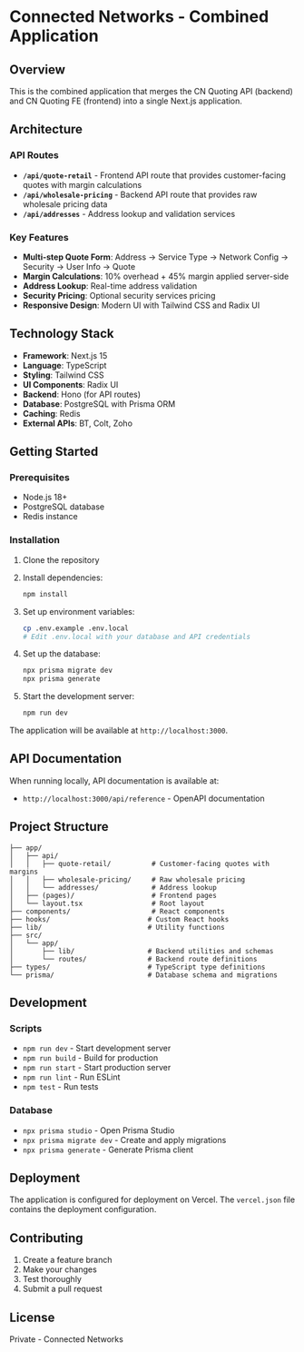 # Connected Networks - Combined Application

## Overview

This is the combined application that merges the CN Quoting API (backend) and CN Quoting FE (frontend) into a single Next.js application.

## Architecture

### API Routes

- **`/api/quote-retail`** - Frontend API route that provides customer-facing quotes with margin calculations
- **`/api/wholesale-pricing`** - Backend API route that provides raw wholesale pricing data
- **`/api/addresses`** - Address lookup and validation services

### Key Features

- **Multi-step Quote Form**: Address → Service Type → Network Config → Security → User Info → Quote
- **Margin Calculations**: 10% overhead + 45% margin applied server-side
- **Address Lookup**: Real-time address validation
- **Security Pricing**: Optional security services pricing
- **Responsive Design**: Modern UI with Tailwind CSS and Radix UI

## Technology Stack

- **Framework**: Next.js 15
- **Language**: TypeScript
- **Styling**: Tailwind CSS
- **UI Components**: Radix UI
- **Backend**: Hono (for API routes)
- **Database**: PostgreSQL with Prisma ORM
- **Caching**: Redis
- **External APIs**: BT, Colt, Zoho

## Getting Started

### Prerequisites

- Node.js 18+
- PostgreSQL database
- Redis instance

### Installation

1. Clone the repository
2. Install dependencies:
   ```bash
   npm install
   ```

3. Set up environment variables:
   ```bash
   cp .env.example .env.local
   # Edit .env.local with your database and API credentials
   ```

4. Set up the database:
   ```bash
   npx prisma migrate dev
   npx prisma generate
   ```

5. Start the development server:
   ```bash
   npm run dev
   ```

The application will be available at `http://localhost:3000`.

## API Documentation

When running locally, API documentation is available at:
- `http://localhost:3000/api/reference` - OpenAPI documentation

## Project Structure

```
├── app/
│   ├── api/
│   │   ├── quote-retail/          # Customer-facing quotes with margins
│   │   ├── wholesale-pricing/     # Raw wholesale pricing
│   │   └── addresses/             # Address lookup
│   ├── (pages)/                   # Frontend pages
│   └── layout.tsx                 # Root layout
├── components/                    # React components
├── hooks/                        # Custom React hooks
├── lib/                          # Utility functions
├── src/
│   └── app/
│       ├── lib/                  # Backend utilities and schemas
│       └── routes/               # Backend route definitions
├── types/                        # TypeScript type definitions
└── prisma/                       # Database schema and migrations
```

## Development

### Scripts

- `npm run dev` - Start development server
- `npm run build` - Build for production
- `npm run start` - Start production server
- `npm run lint` - Run ESLint
- `npm test` - Run tests

### Database

- `npx prisma studio` - Open Prisma Studio
- `npx prisma migrate dev` - Create and apply migrations
- `npx prisma generate` - Generate Prisma client

## Deployment

The application is configured for deployment on Vercel. The `vercel.json` file contains the deployment configuration.

## Contributing

1. Create a feature branch
2. Make your changes
3. Test thoroughly
4. Submit a pull request

## License

Private - Connected Networks
